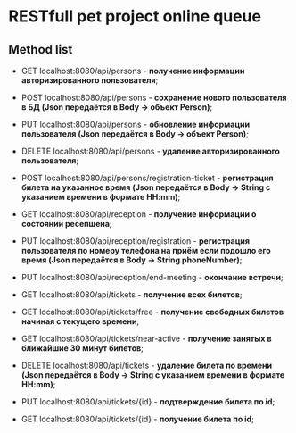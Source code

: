 # RESTfull pet project online queue
## Method list

- GET localhost:8080/api/persons - **получение информации авторизированного пользователя**;
- POST localhost:8080/api/persons - **сохранение нового пользователя в БД (Json передаётся в Body -> объект Person)**;
- PUT localhost:8080/api/persons - **обновление информации пользователя (Json передаётся в Body -> объект Person)**;
- DELETE localhost:8080/api/persons - **удаление авторизированного пользователя**;
- POST localhost:8080/api/persons/registration-ticket - **регистрация билета на указанное время (Json передаётся в Body -> String с указанием времени в формате HH:mm)**;

- GET localhost:8080/api/reception - **получение информации о состоянии ресепшена**;
- PUT localhost:8080/api/reception/registration - **регистрация пользователя по номеру телефона на приём если подошло его время (Json передаётся в Body -> String phoneNumber)**;
- PUT localhost:8080/api/reception/end-meeting - **окончание встречи**;

- GET localhost:8080/api/tickets - **получение всех билетов**;
- GET localhost:8080/api/tickets/free - **получение свободных билетов начиная с текущего времени**;
- GET localhost:8080/api/tickets/near-active - **получение занятых в ближайшие 30 минут билетов**;
- DELETE localhost:8080/api/tickets - **удаление билета по времени (Json передаётся в Body -> String с указанием времени в формате HH:mm)**;
- PUT localhost:8080/api/tickets/{id} - **подтверждение билета по id**;
- GET localhost:8080/api/tickets/{id} - **получение билета по id**;
